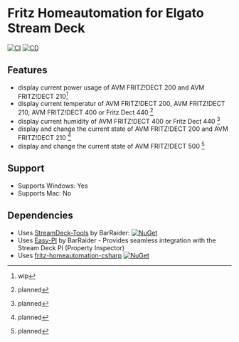# Fritz Homeautomation for Elgato Stream Deck

[![CI](https://github.com/linariii/streamdeck-fritz-smarthome/actions/workflows/CI.yml/badge.svg)](https://github.com/linariii/streamdeck-fritz-smarthome/actions/workflows/CI.yml) [![CD](https://github.com/linariii/streamdeck-fritz-smarthome/actions/workflows/CD.yml/badge.svg)](https://github.com/linariii/streamdeck-fritz-smarthome/actions/workflows/CD.yml)

## Features
- display current power usage of AVM FRITZ!DECT 200 and AVM FRITZ!DECT 210[^1]
- display current temperatur of AVM FRITZ!DECT 200, AVM FRITZ!DECT 210, AVM FRITZ!DECT 400 or Fritz Dect 440 [^2]
- display current humidity of AVM FRITZ!DECT 400 or Fritz Dect 440 [^2]
- display and change the current state of AVM FRITZ!DECT 200 and AVM FRITZ!DECT 210 [^2]
- display and change the current state of AVM FRITZ!DECT 500 [^2]

## Support
 - Supports Windows: Yes
 - Supports Mac: No

## Dependencies
* Uses [StreamDeck-Tools](https://github.com/BarRaider/streamdeck-tools) by BarRaider: [![NuGet](https://img.shields.io/nuget/v/streamdeck-tools.svg?style=flat)](https://www.nuget.org/packages/streamdeck-tools)
* Uses [Easy-PI](https://github.com/BarRaider/streamdeck-easypi) by BarRaider - Provides seamless integration with the Stream Deck PI (Property Inspector) 
* Uses [fritz-homeautomation-csharp](https://github.com/linariii/fritz-homeautomation-csharp) [![NuGet](https://img.shields.io/nuget/v/Fritz.HomeAutomation.svg?style=flat)](https://www.nuget.org/packages/Fritz.HomeAutomation/)

[^1]: wip
[^2]: planned
[^3]: done
